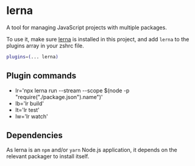 # lerna

A tool for managing JavaScript projects with multiple packages.

To use it, make sure [lerna](https://github.com/projen/projen) is installed in this project, and add `lerna` to the plugins array in your zshrc file.

```zsh
plugins=(... lerna)
```

## Plugin commands

- lr='npx lerna run --stream --scope $(node -p "require(\"./package.json\").name")'
- lb='lr build'
- lt='lr test'
- lw='lr watch'


## Dependencies

As lerna is an `npm` and/or `yarn` Node.js application, it depends on the relevant packager to install itself.
